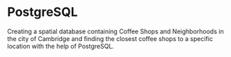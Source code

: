 # PostgreSQL
Creating a spatial database containing Coffee Shops and Neighborhoods in the city of Cambridge and finding the closest coffee shops to a specific location with the help of PostgreSQL.
